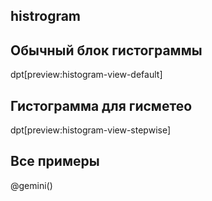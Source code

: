 ## histrogram

## Обычный блок гистограммы

dpt[preview:histogram-view-default]

## Гистограмма для гисметео

dpt[preview:histogram-view-stepwise]

## Все примеры

@gemini()
